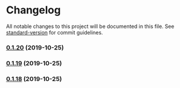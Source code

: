 # Changelog

All notable changes to this project will be documented in this file. See [standard-version](https://github.com/conventional-changelog/standard-version) for commit guidelines.

### [0.1.20](https://github.com/lihaizhong/IQO/compare/v0.1.18...v0.1.20) (2019-10-25)

### [0.1.19](https://github.com/lihaizhong/IQO/compare/v0.1.18...v0.1.19) (2019-10-25)

### [0.1.18](https://github.com/lihaizhong/IQO/compare/v0.1.17...v0.1.18) (2019-10-25)
